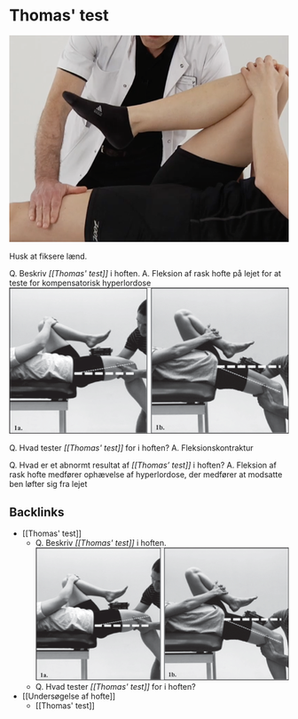# Thomas' test
![](BearImages/81888B9D-9BAE-4012-A444-15EF8819FB4A-731-000012A317B36C5C/F1486B35-7566-4CD6-9F5D-3B428608E16C.png)

Husk at fiksere lænd.

Q. Beskriv *[[Thomas' test]]* i hoften.
A. Fleksion af rask hofte på lejet for at teste for kompensatorisk hyperlordose
![](BearImages/16F965EA-5DD2-458E-9B74-BB8B8C57AD1D-85278-000065DC9C6967DC/Modifi-ed-Thomas-Test-assessment-of-hip-extension-ROM-to-assess-hip-fl-exor-muscle.png)

Q. Hvad tester *[[Thomas' test]]* for i hoften?
A. Fleksionskontraktur

Q. Hvad er et abnormt resultat af *[[Thomas’ test]]* i hoften?
A. Fleksion af rask hofte medfører ophævelse af hyperlordose, der medfører at modsatte ben løfter sig fra lejet

## Backlinks
* [[Thomas' test]]
	* Q. Beskriv *[[Thomas' test]]* i hoften.
![](BearImages/16F965EA-5DD2-458E-9B74-BB8B8C57AD1D-85278-000065DC9C6967DC/Modifi-ed-Thomas-Test-assessment-of-hip-extension-ROM-to-assess-hip-fl-exor-muscle.png)
	* Q. Hvad tester *[[Thomas' test]]* for i hoften?
* [[Undersøgelse af hofte]]
	* [[Thomas' test]]

<!-- {BearID:00EB4ED2-19F0-4EDA-9DBA-7D1D08A500A1-17080-000033E64C42A201} -->
